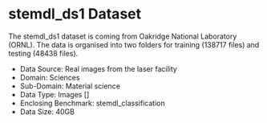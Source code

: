 # stemdl_ds1 Dataset

The stemdl_ds1 dataset is coming from Oakridge National Laboratory (ORNL). The data is organised into two folders for training (138717 files) and testing (48438 files).

* Data Source: Real images from the laser facility
* Domain: Sciences
* Sub-Domain: Material science
* Data Type: Images []
* Enclosing Benchmark: stemdl_classification
* Data Size: 40GB

<!--
The stemdl_ds1 dataset is coming from Oakridge National Laboratory (ORNL). The data is organised into two folders for training (138717 files) and testing (48438 files).

* Data Source: Real images from the laser facility
* Domain: Sciences
* Sub-Domain: Material science
* Data Type: Images []
* Enclosing Benchmark: stemdl_classification
* Data Size: 40GB
-->